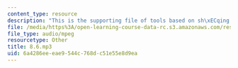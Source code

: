 ```yaml
---
content_type: resource
description: "This is the supporting file of tools based on sh\xECqing things."
file: /media/https%3A/open-learning-course-data-rc.s3.amazonaws.com/res-21g-003-learning-chinese-a-foundation-course-in-mandarin-spring-2011/6a4286eeeae9544c768dc51e55e8d9ea_8.6.mp3
file_type: audio/mpeg
resourcetype: Other
title: 8.6.mp3
uid: 6a4286ee-eae9-544c-768d-c51e55e8d9ea
---
```


